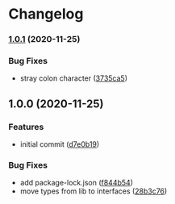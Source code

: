 # Changelog

### [1.0.1](https://www.github.com/imjohnbo/workflow-reports-action/compare/v1.0.0...v1.0.1) (2020-11-25)


### Bug Fixes

* stray colon character ([3735ca5](https://www.github.com/imjohnbo/workflow-reports-action/commit/3735ca519f6cd55126ee6f43b763fe55932cba60))

## 1.0.0 (2020-11-25)


### Features

* initial commit ([d7e0b19](https://www.github.com/imjohnbo/workflow-reports-action/commit/d7e0b199bb476440e76c0f0ff7984c4e6051fbca))


### Bug Fixes

* add package-lock.json ([f844b54](https://www.github.com/imjohnbo/workflow-reports-action/commit/f844b546517379bd5f62f68c66cbd035a7d37916))
* move types from lib to interfaces ([28b3c76](https://www.github.com/imjohnbo/workflow-reports-action/commit/28b3c76a66bdd64c3e17ed8e81517213e7bf6931))
